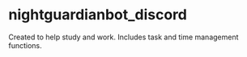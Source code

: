 # nightguardianbot_discord
 Created to help study and work. Includes task and time management functions. 
